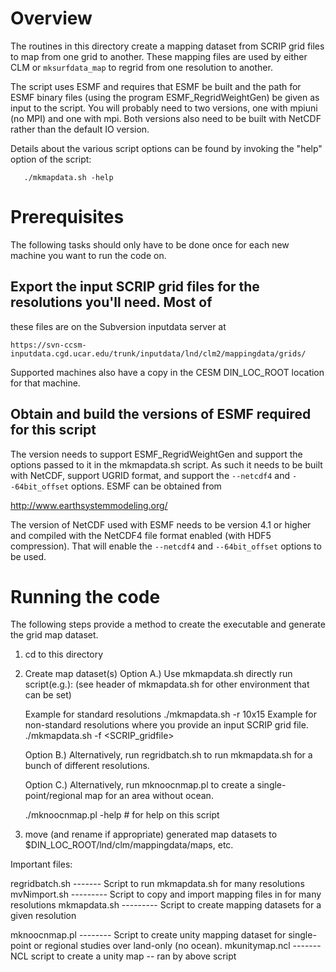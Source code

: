 # Overview
The routines in this directory create a mapping dataset from
SCRIP grid files to map from one grid to another. These mapping files
are used by either CLM or `mksurfdata_map` to regrid from one resolution
to another.

The script uses ESMF and requires that ESMF be built and the path
for ESMF binary files (using the program ESMF_RegridWeightGen) 
be given as input to the script. You will probably need to two versions,
one with mpiuni (no MPI) and one with mpi. Both versions also need to be built 
with NetCDF rather than the default IO version.

Details about the various script options can be found by invoking the "help" 
option of the script:
```
   ./mkmapdata.sh -help
```

# Prerequisites
The following tasks should only have to be done once for each new machine you 
want to run the code on.

## Export the input SCRIP grid files for the resolutions you'll need. Most of 
these files are on the Subversion inputdata server at

    https://svn-ccsm-inputdata.cgd.ucar.edu/trunk/inputdata/lnd/clm2/mappingdata/grids/

Supported machines also have a copy in the CESM DIN_LOC_ROOT location for that machine.

## Obtain and build the versions of ESMF required for this script

The version needs to support ESMF_RegridWeightGen and support the
options passed to it in the mkmapdata.sh script. As such it needs
to be built with NetCDF, support UGRID format, and support the 
`--netcdf4` and `--64bit_offset` options. ESMF can be obtained from

   http://www.earthsystemmodeling.org/

The version of NetCDF used with ESMF needs to be version 4.1 or higher
and compiled with the NetCDF4 file format enabled (with HDF5 compression).
That will enable the `--netcdf4` and `--64bit_offset` options to be used.

# Running the code
The following steps provide a method to create the executable and generate the
grid map dataset.

1. cd to this directory 

2. Create map dataset(s)
   Option A.)  Use mkmapdata.sh directly
   run script(e.g.): (see header of mkmapdata.sh for other environment that can be set)

   Example for standard resolutions
        ./mkmapdata.sh -r 10x15
   Example for non-standard resolutions where you provide an input SCRIP grid file.
        ./mkmapdata.sh -f <SCRIP_gridfile>

   Option B.) Alternatively, run regridbatch.sh to run mkmapdata.sh for a bunch of 
        different resolutions.

   Option C.) Alternatively, run mknoocnmap.pl to create a single-point/regional
   map for an area without ocean.

   ./mknoocnmap.pl -help      # for help on this script

3. move (and rename if appropriate) generated map datasets
   to $DIN_LOC_ROOT/lnd/clm/mappingdata/maps, etc.


Important files:

  regridbatch.sh ------- Script to run mkmapdata.sh for many resolutions
  mvNimport.sh --------- Script to copy and import mapping files in for many resolutions
  mkmapdata.sh --------- Script to create mapping datasets for a given resolution

  mknoocnmap.pl -------- Script to create unity mapping dataset for single-point
                         or regional studies over land-only (no ocean).
  mkunitymap.ncl ------- NCL script to create a unity map -- ran by above script

